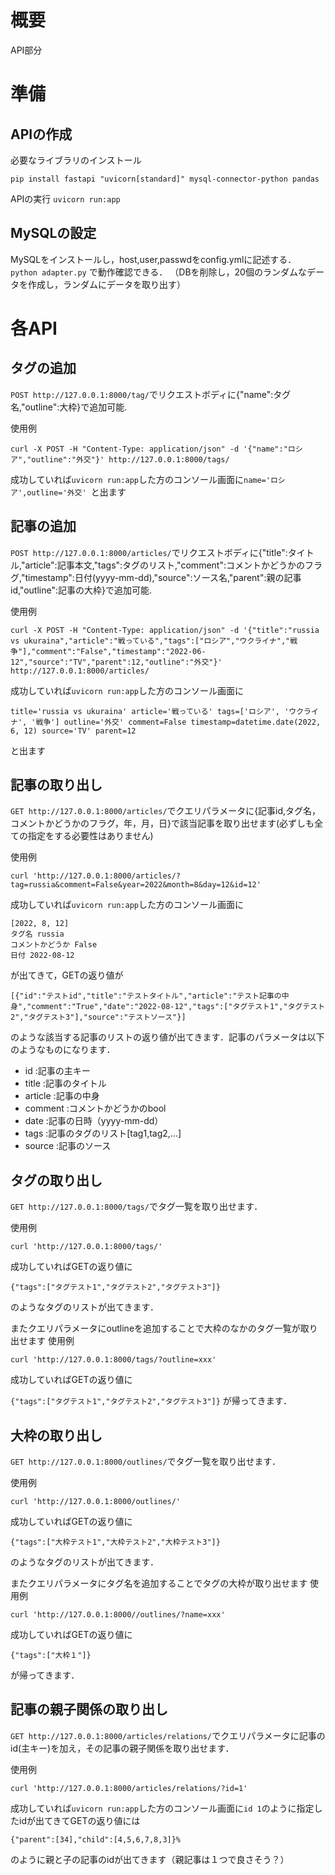 # 概要
API部分

# 準備

## APIの作成
必要なライブラリのインストール
```` 
pip install fastapi "uvicorn[standard]" mysql-connector-python pandas
````
APIの実行
````uvicorn run:app````

## MySQLの設定
MySQLをインストールし，host,user,passwdをconfig.ymlに記述する．
```` python adapter.py````
で動作確認できる．
（DBを削除し，20個のランダムなデータを作成し，ランダムにデータを取り出す）

# 各API
## タグの追加
````POST http://127.0.0.1:8000/tag/````でリクエストボディに{"name":タグ名,"outline":大枠}で追加可能.

使用例

````
curl -X POST -H "Content-Type: application/json" -d '{"name":"ロシア","outline":"外交"}' http://127.0.0.1:8000/tags/
````

成功していれば````uvicorn run:app````した方のコンソール画面に````name='ロシア',outline='外交' ````と出ます

## 記事の追加

````POST http://127.0.0.1:8000/articles/````でリクエストボディに{"title":タイトル,"article":記事本文,"tags":タグのリスト,"comment":コメントかどうかのフラグ,"timestamp":日付(yyyy-mm-dd),"source":ソース名,"parent":親の記事id,"outline":記事の大枠}で追加可能.

使用例

````
curl -X POST -H "Content-Type: application/json" -d '{"title":"russia vs ukuraina","article":"戦っている","tags":["ロシア","ウクライナ","戦争"],"comment":"False","timestamp":"2022-06-12","source":"TV","parent":12,"outline":"外交"}' http://127.0.0.1:8000/articles/
````

成功していれば````uvicorn run:app````した方のコンソール画面に

````title='russia vs ukuraina' article='戦っている' tags=['ロシア', 'ウクライナ', '戦争'] outline='外交' comment=False timestamp=datetime.date(2022, 6, 12) source='TV' parent=12````

と出ます

## 記事の取り出し
````GET http://127.0.0.1:8000/articles/````でクエリパラメータに{記事id,タグ名，コメントかどうかのフラグ，年，月，日}で該当記事を取り出せます(必ずしも全ての指定をする必要性はありません)

使用例

````curl 'http://127.0.0.1:8000/articles/?tag=russia&comment=False&year=2022&month=8&day=12&id=12'````

成功していれば````uvicorn run:app````した方のコンソール画面に

````
[2022, 8, 12]
タグ名 russia
コメントかどうか False
日付 2022-08-12
````
が出てきて，GETの返り値が
````
[{"id":"テストid","title":"テストタイトル","article":"テスト記事の中身","comment":"True","date":"2022-08-12","tags":["タグテスト1","タグテスト2","タグテスト3"],"source":"テストソース"}]
````

のような該当する記事のリストの返り値が出てきます．記事のパラメータは以下のようなものになります．
- id        :記事の主キー
- title     :記事のタイトル
- article   :記事の中身
- comment   :コメントかどうかのbool
- date      :記事の日時（yyyy-mm-dd）
- tags      :記事のタグのリスト[tag1,tag2,...]
- source    :記事のソース

## タグの取り出し
````GET http://127.0.0.1:8000/tags/````でタグ一覧を取り出せます．

使用例

````curl 'http://127.0.0.1:8000/tags/' ````

成功していればGETの返り値に

````{"tags":["タグテスト1","タグテスト2","タグテスト3"]}````

のようなタグのリストが出てきます．

またクエリパラメータにoutlineを追加することで大枠のなかのタグ一覧が取り出せます
使用例

````curl 'http://127.0.0.1:8000/tags/?outline=xxx' ````

成功していればGETの返り値に

````{"tags":["タグテスト1","タグテスト2","タグテスト3"]}````
が帰ってきます．


## 大枠の取り出し
````GET http://127.0.0.1:8000/outlines/````でタグ一覧を取り出せます．

使用例

````curl 'http://127.0.0.1:8000/outlines/' ````

成功していればGETの返り値に

````{"tags":["大枠テスト1","大枠テスト2","大枠テスト3"]}````

のようなタグのリストが出てきます．

またクエリパラメータにタグ名を追加することでタグの大枠が取り出せます
使用例

````curl 'http://127.0.0.1:8000//outlines/?name=xxx' ````

成功していればGETの返り値に

````{"tags":["大枠１"]}````

が帰ってきます．


## 記事の親子関係の取り出し
````GET http://127.0.0.1:8000/articles/relations/````でクエリパラメータに記事のid(主キー)を加え，その記事の親子関係を取り出せます．

使用例

````curl 'http://127.0.0.1:8000/articles/relations/?id=1' ````

成功していれば````uvicorn run:app````した方のコンソール画面に````id 1````のように指定したidが出てきてGETの返り値には

````{"parent":[34],"child":[4,5,6,7,8,3]}% ````

のように親と子の記事のidが出てきます（親記事は１つで良さそう？）

